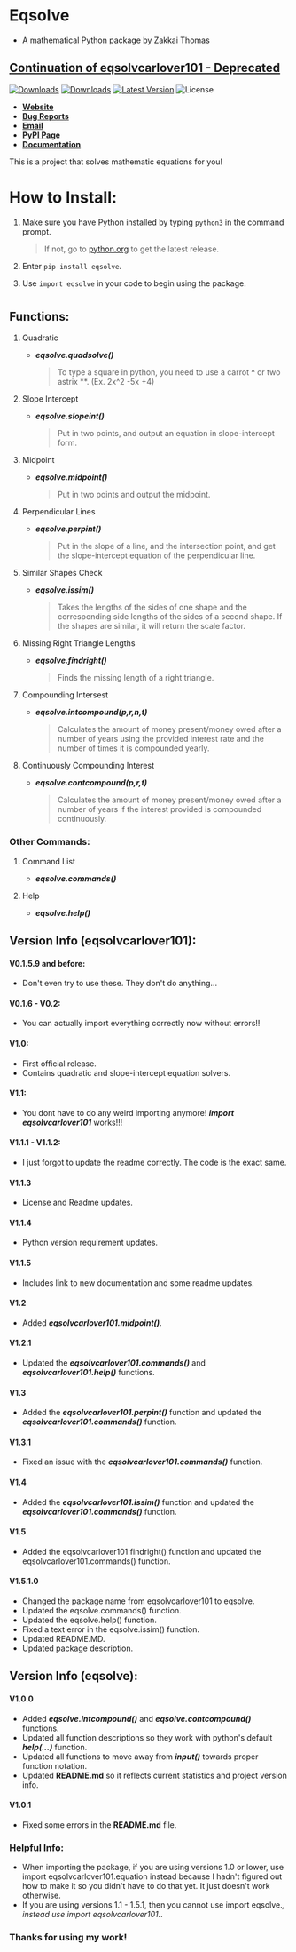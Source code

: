 # Eqsolve 
- A mathematical Python package by Zakkai Thomas

## [**Continuation of eqsolvcarlover101 - Deprecated**](https://pypi.org/project/eqsolvcarlover101)

[![Downloads](https://static.pepy.tech/personalized-badge/eqsolvcarlover101?period=total&units=international_system&left_color=grey&right_color=brightgreen&left_text=Total%20Downloads%20(Old%20Package))](https://pepy.tech/project/eqsolvcarlover101) [![Downloads](https://static.pepy.tech/personalized-badge/eqsolve?period=total&units=international_system&left_color=grey&right_color=brightgreen&left_text=Total%20Downloads%20(New%20Package))](https://pepy.tech/project/eqsolve) [![Latest Version](https://img.shields.io/pypi/v/eqsolvcarlover101?label=Latest%20Version)](https://pypi.org/project/eqsolvcarlover101/) ![License](https://img.shields.io/badge/License-BSD-lightgray?label=License)

- [**Website**](https://github.com/Carlover101/equation-solver)
- [**Bug Reports**](https://github.com/Carlover101/equation-solver/issues)
- [**Email**](mailto:zmanmustang2017@gmail.com)
- [**PyPI Page**](https://pypi.org/project/eqsolvcarlover101)
- [**Documentation**](https://carlover101.github.io/equation-solver)


This is a project that solves mathematic equations for you!


# How to Install:

1. Make sure you have Python installed by typing `python3` in the command prompt.
   > If not, go to [python.org](https://python.org) to get the latest release.

2. Enter `pip install eqsolve`.

3. Use `import eqsolve` in your code to begin using the package.

#


## Functions:

1. Quadratic
    - ***eqsolve.quadsolve()***
      > To type a square in python, you need to use a carrot **^** or two astrix **. (Ex. 2x^2 -5x +4)

2. Slope Intercept
    - ***eqsolve.slopeint()***
      > Put in two points, and output an equation in slope-intercept form.

3. Midpoint
    - _**eqsolve.midpoint()**_
      > Put in two points and output the midpoint.

4. Perpendicular Lines
    - ***eqsolve.perpint()***
      > Put in the slope of a line, and the intersection point, and get the slope-intercept equation of the perpendicular line.

5. Similar Shapes Check
    - ***eqsolve.issim()***
      > Takes the lengths of the sides of one shape and the corresponding side lengths of the sides of a second shape.
      > If the shapes are similar, it will return the scale factor.

6. Missing Right Triangle Lengths
   - ***eqsolve.findright()***
     > Finds the missing length of a right triangle.

7. Compounding Intersest
   - ***eqsolve.intcompound(p,r,n,t)***
     > Calculates the amount of money present/money owed after a number of years using the provided interest rate and the number of times it is compounded yearly.

8. Continuously Compounding Interest
   - ***eqsolve.contcompound(p,r,t)***
     > Calculates the amount of money present/money owed after a number of years if the interest provided is compounded continuously.

### Other Commands:

1. Command List
    - ***eqsolve.commands()***

2. Help
    - ***eqsolve.help()***

## Version Info (eqsolvcarlover101):

#### V0.1.5.9 and before:
  - Don't even try to use these. They don't do anything...

#### V0.1.6 - V0.2:
  - You can actually import everything correctly now without errors!!

#### V1.0:
  - First official release.
  - Contains quadratic and slope-intercept equation solvers.

#### V1.1:
  - You dont have to do any weird importing anymore! ***import eqsolvcarlover101*** works!!!

#### V1.1.1 - V1.1.2:
  - I just forgot to update the readme correctly. The code is the exact same.

#### V1.1.3
  - License and Readme updates.

#### V1.1.4
  - Python version requirement updates.

#### V1.1.5
  - Includes link to new documentation and some readme updates.

#### V1.2
  - Added _**eqsolvcarlover101.midpoint()**_.

#### V1.2.1
  - Updated the _**eqsolvcarlover101.commands()**_ and _**eqsolvcarlover101.help()**_ functions.

#### V1.3
  - Added the _**eqsolvcarlover101.perpint()**_ function and updated the _**eqsolvcarlover101.commands()**_ function.

#### V1.3.1
  - Fixed an issue with the _**eqsolvcarlover101.commands()**_ function.

#### V1.4
  - Added the _**eqsolvcarlover101.issim()**_ function and updated the _**eqsolvcarlover101.commands()**_ function.

#### V1.5
  - Added the eqsolvcarlover101.findright() function and updated the eqsolvcarlover101.commands() function.
#### V1.5.1.0
  - Changed the package name from eqsolvcarlover101 to eqsolve.
  - Updated the eqsolve.commands() function.
  - Updated the eqsolve.help() function.
  - Fixed a text error in the eqsolve.issim() function.
  - Updated README.MD.
  - Updated package description.

## Version Info (eqsolve):
#### V1.0.0
   - Added _**eqsolve.intcompound()**_ and _**eqsolve.contcompound()**_ functions.
   - Updated all function descriptions so they work with python's default ***help(...)*** function.
   - Updated all functions to move away from ***input()*** towards proper function notation.
   - Updated **README.md** so it reflects current statistics and project version info.
#### V1.0.1
   - Fixed some errors in the **README.md** file.


### Helpful Info:
  - When importing the package, if you are using versions 1.0 or lower, use import eqsolvcarlover101.equation instead because I hadn't figured out how to make it so you didn't have to do that yet. It just doesn't work otherwise.
  - If you are using versions 1.1 - 1.5.1, then you cannot use import eqsolve.*, instead use import eqsolvcarlover101.*.

### Thanks for using my work!
